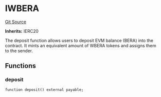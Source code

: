 # IWBERA
[Git Source](https://github.com-infrared/infrared-dao/infrared-mono-repo/blob/1a33f96723b9edc4ba92aebe8d11b7108d5353c3/src/interfaces/IWBERA.sol)

**Inherits:**
IERC20

The deposit function allows users to deposit EVM balance (BERA) into the contract.
It mints an equivalent amount of WBERA tokens and assigns them to the sender.


## Functions
### deposit


```solidity
function deposit() external payable;
```

